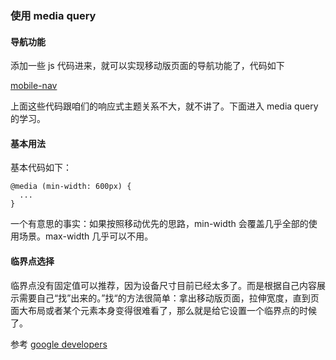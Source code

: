 ### 使用 media query

#### 导航功能

添加一些 js 代码进来，就可以实现移动版页面的导航功能了，代码如下

[mobile-nav](https://github.com/happypeter/flex/commit/e2fe2749c25c56d6a55ea88a794c3607c8305bbf)

上面这些代码跟咱们的响应式主题关系不大，就不讲了。下面进入 media query 的学习。

#### 基本用法

基本代码如下：

```
@media (min-width: 600px) {
  ...
}
```
一个有意思的事实：如果按照移动优先的思路，min-width 会覆盖几乎全部的使用场景。max-width 几乎可以不用。

#### 临界点选择

临界点没有固定值可以推荐，因为设备尺寸目前已经太多了。而是根据自己内容展示需要自己“找”出来的。”找“的方法很简单：拿出移动版页面，拉伸宽度，直到页面大布局或者某个元素本身变得很难看了，那么就是给它设置一个临界点的时候了。

参考 [google developers](https://developers.google.com/web/fundamentals/design-and-ui/responsive/?hl=en#how-to-choose-breakpoints)
